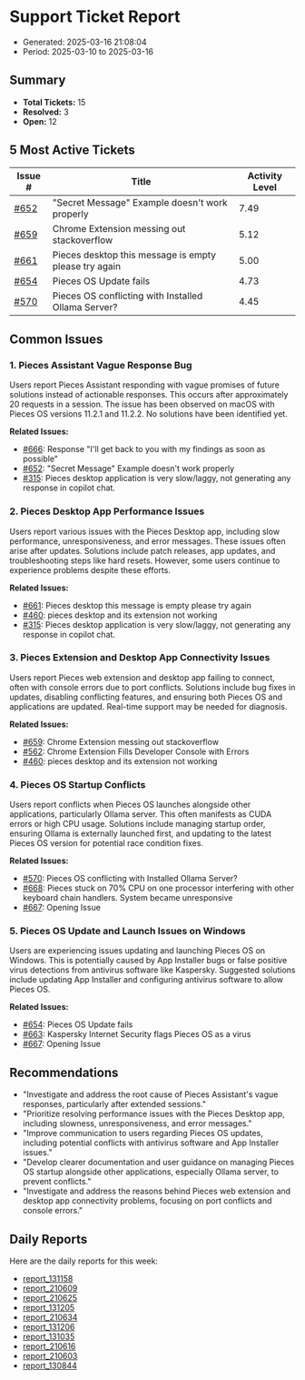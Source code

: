 # Support Ticket Report
- Generated: 2025-03-16 21:08:04
- Period: 2025-03-10 to 2025-03-16

## Summary
- **Total Tickets:** 15
- **Resolved:** 3
- **Open:** 12

## 5 Most Active Tickets
| Issue # | Title | Activity Level |
|---------|-------|----------------|
| [#652](https://github.com/pieces-app/support/issues/652) | "Secret Message" Example doesn't work properly | 7.49 |
| [#659](https://github.com/pieces-app/support/issues/659) | Chrome Extension messing out stackoverflow | 5.12 |
| [#661](https://github.com/pieces-app/support/issues/661) | Pieces desktop this message is empty please try again | 5.00 |
| [#654](https://github.com/pieces-app/support/issues/654) | Pieces OS Update fails | 4.73 |
| [#570](https://github.com/pieces-app/support/issues/570) | Pieces OS conflicting with Installed Ollama Server? | 4.45 |

## Common Issues
### 1. Pieces Assistant Vague Response Bug
Users report Pieces Assistant responding with vague promises of future solutions instead of actionable responses. This occurs after approximately 20 requests in a session.  The issue has been observed on macOS with Pieces OS versions 11.2.1 and 11.2.2. No solutions have been identified yet.

**Related Issues:**
- [#666](https://github.com/pieces-app/support/issues/666): Response "I'll get back to you with my findings as soon as possible"
- [#652](https://github.com/pieces-app/support/issues/652): "Secret Message" Example doesn't work properly
- [#315](https://github.com/pieces-app/support/issues/315): Pieces desktop application is very slow/laggy, not generating any response in copilot chat.

### 2. Pieces Desktop App Performance Issues
Users report various issues with the Pieces Desktop app, including slow performance, unresponsiveness, and error messages. These issues often arise after updates. Solutions include patch releases, app updates, and troubleshooting steps like hard resets. However, some users continue to experience problems despite these efforts.

**Related Issues:**
- [#661](https://github.com/pieces-app/support/issues/661): Pieces desktop this message is empty please try again
- [#460](https://github.com/pieces-app/support/issues/460): pieces desktop and its extension not working
- [#315](https://github.com/pieces-app/support/issues/315): Pieces desktop application is very slow/laggy, not generating any response in copilot chat.

### 3. Pieces Extension and Desktop App Connectivity Issues
Users report Pieces web extension and desktop app failing to connect, often with console errors due to port conflicts. Solutions include bug fixes in updates, disabling conflicting features, and ensuring both Pieces OS and applications are updated. Real-time support may be needed for diagnosis.

**Related Issues:**
- [#659](https://github.com/pieces-app/support/issues/659): Chrome Extension messing out stackoverflow
- [#562](https://github.com/pieces-app/support/issues/562): Chrome Extension Fills Developer Console with Errors
- [#460](https://github.com/pieces-app/support/issues/460): pieces desktop and its extension not working

### 4. Pieces OS Startup Conflicts
Users report conflicts when Pieces OS launches alongside other applications, particularly Ollama server. This often manifests as CUDA errors or high CPU usage. Solutions include managing startup order, ensuring Ollama is externally launched first, and updating to the latest Pieces OS version for potential race condition fixes.

**Related Issues:**
- [#570](https://github.com/pieces-app/support/issues/570): Pieces OS conflicting with Installed Ollama Server?
- [#668](https://github.com/pieces-app/support/issues/668): Pieces stuck on 70% CPU on one processor interfering with other keyboard chain handlers. System became unresponsive
- [#667](https://github.com/pieces-app/support/issues/667): Opening Issue

### 5. Pieces OS Update and Launch Issues on Windows
Users are experiencing issues updating and launching Pieces OS on Windows.  This is potentially caused by App Installer bugs or false positive virus detections from antivirus software like Kaspersky.  Suggested solutions include updating App Installer and configuring antivirus software to allow Pieces OS.

**Related Issues:**
- [#654](https://github.com/pieces-app/support/issues/654): Pieces OS Update fails
- [#663](https://github.com/pieces-app/support/issues/663): Kaspersky Internet Security flags Pieces OS as a virus
- [#667](https://github.com/pieces-app/support/issues/667): Opening Issue


## Recommendations
- "Investigate and address the root cause of Pieces Assistant's vague responses, particularly after extended sessions."
- "Prioritize resolving performance issues with the Pieces Desktop app, including slowness, unresponsiveness, and error messages."
- "Improve communication to users regarding Pieces OS updates, including potential conflicts with antivirus software and App Installer issues."
- "Develop clearer documentation and user guidance on managing Pieces OS startup alongside other applications, especially Ollama server, to prevent conflicts."
- "Investigate and address the reasons behind Pieces web extension and desktop app connectivity problems, focusing on port conflicts and console errors."

## Daily Reports
Here are the daily reports for this week:

- [report_131158](daily/2025-03-11/report_131158.md)
- [report_210609](daily/2025-03-11/report_210609.md)
- [report_210625](daily/2025-03-12/report_210625.md)
- [report_131205](daily/2025-03-12/report_131205.md)
- [report_210634](daily/2025-03-13/report_210634.md)
- [report_131206](daily/2025-03-13/report_131206.md)
- [report_131035](daily/2025-03-14/report_131035.md)
- [report_210616](daily/2025-03-14/report_210616.md)
- [report_210603](daily/2025-03-15/report_210603.md)
- [report_130844](daily/2025-03-15/report_130844.md)
